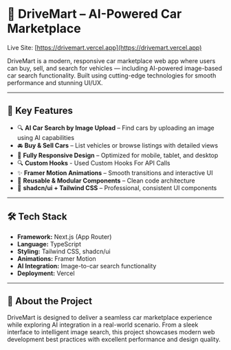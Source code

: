 # 🚗 DriveMart – AI-Powered Car Marketplace

Live Site: [https://drivemart.vercel.app](https://drivemart.vercel.app)

DriveMart is a modern, responsive car marketplace web app where users can buy, sell, and search for vehicles — including AI-powered image-based car search functionality. Built using cutting-edge technologies for smooth performance and stunning UI/UX.

---

## 🚀 Key Features

- 🔍 **AI Car Search by Image Upload** – Find cars by uploading an image using AI capabilities
- 🚘 **Buy & Sell Cars** – List vehicles or browse listings with detailed views
- 🧩 **Fully Responsive Design** – Optimized for mobile, tablet, and desktop
- 🔍 **Custom Hooks** - Used Custom Hooks For API Calls
- ✨ **Framer Motion Animations** – Smooth transitions and interactive UI
- 🧱 **Reusable & Modular Components** – Clean code architecture
- 🎨 **shadcn/ui + Tailwind CSS** – Professional, consistent UI components

---

## 🛠 Tech Stack

- **Framework:** Next.js (App Router)
- **Language:** TypeScript
- **Styling:** Tailwind CSS, shadcn/ui
- **Animations:** Framer Motion
- **AI Integration:** Image-to-car search functionality
- **Deployment:** Vercel

---

## 📌 About the Project

DriveMart is designed to deliver a seamless car marketplace experience while exploring AI integration in a real-world scenario. From a sleek interface to intelligent image search, this project showcases modern web development best practices with excellent performance and design quality.




